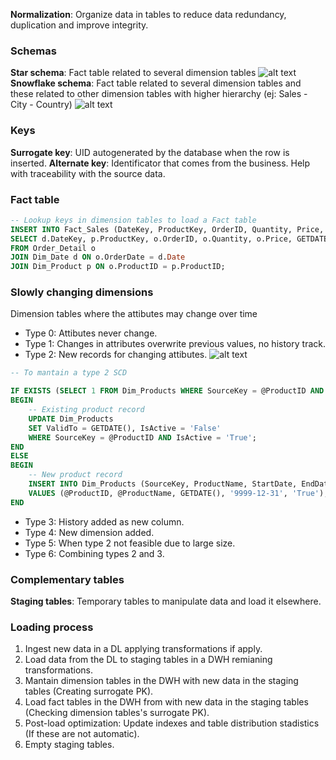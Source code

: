 


**Normalization**: Organize data in tables to reduce data redundancy, duplication and improve integrity.


### Schemas
**Star schema**: Fact table related to several dimension tables
![alt text](images/star_schema.png)
**Snowflake schema**: Fact table related to several dimension tables and these related to other dimension tables with higher hierarchy (ej: Sales - City - Country)
![alt text](images/snwoflake_schema.png)

### Keys
**Surrogate key**: UID autogenerated by the database when the row is inserted.
**Alternate key**: Identificator that comes from the business. Help with traceability with the source data.


### Fact table

```sql
-- Lookup keys in dimension tables to load a Fact table
INSERT INTO Fact_Sales (DateKey, ProductKey, OrderID, Quantity, Price, LoadTime)
SELECT d.DateKey, p.ProductKey, o.OrderID, o.Quantity, o.Price, GETDATE()
FROM Order_Detail o
JOIN Dim_Date d ON o.OrderDate = d.Date
JOIN Dim_Product p ON o.ProductID = p.ProductID;
```

### Slowly changing dimensions
Dimension tables where the attibutes may change over time
- Type 0: Attibutes never change.
- Type 1: Changes in attributes overwrite previous values, no history track.
- Type 2: New records for changing attibutes.
![alt text](images/scd_type2.png)

```sql
-- To mantain a type 2 SCD

IF EXISTS (SELECT 1 FROM Dim_Products WHERE SourceKey = @ProductID AND IsActive = 'True')
BEGIN
    -- Existing product record
    UPDATE Dim_Products
    SET ValidTo = GETDATE(), IsActive = 'False'
    WHERE SourceKey = @ProductID AND IsActive = 'True';
END
ELSE
BEGIN
    -- New product record
    INSERT INTO Dim_Products (SourceKey, ProductName, StartDate, EndDate, IsActive)
    VALUES (@ProductID, @ProductName, GETDATE(), '9999-12-31', 'True');
END
```
- Type 3: History added as new column.
- Type 4: New dimension added.
- Type 5: When type 2 not feasible due to large size.
- Type 6: Combining types 2 and 3.

### Complementary tables

**Staging tables**: Temporary tables to manipulate data and load it elsewhere.


### Loading process
1. Ingest new data in a DL applying transformations if apply.
2. Load data from the DL to staging tables in a DWH remianing transformations.
3. Mantain dimension tables in the DWH with new data in the staging tables (Creating surrogate PK).
4. Load fact tables in the DWH from with new data in the staging tables (Checking dimension tables's surrogate PK).
5. Post-load optimization: Update indexes and table distribution stadistics (If these are not automatic).
6. Empty staging tables.